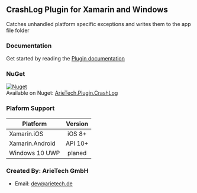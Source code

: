 ## CrashLog Plugin for Xamarin and Windows  

Catches unhandled platform specific exceptions and writes them to the app file folder

### Documentation  
Get started by reading the [Plugin documentation]()  

### NuGet  
[![Nuget](https://img.shields.io/nuget/v/Plugin.AppShortcuts.svg?label=NuGet)](https://www.nuget.org/packages/Plugin.AppShortcuts/)  
Available on Nuget: [ArieTech.Plugin.CrashLog](https://www.nuget.org/packages/Plugin.AppShortcuts) 
  

### Plaform Support

|Platform|Version|
| ------------------- |  :------------------: |
|Xamarin.iOS|iOS 8+|
|Xamarin.Android|API 10+|
|Windows 10 UWP|planed|
  

### Created By: ArieTech GmbH
* Email: [dev@arietech.de](dev@arietech.de)  



